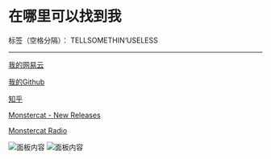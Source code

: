 # 在哪里可以找到我

标签（空格分隔）： TELLSOMETHIN‘USELESS

---

[我的网易云][1]

[我的Github][2]

[知乎][3]


  


  [1]: http://music.163.com/#/user/home?id=250781693
  [2]: https://github.com/cursochengdu
  [3]: https://www.zhihu.com/people/catfub/activities
<head>
    <title>Curso</title>
  </head>
  <body>
   <p><a href="cursochengdu.github.io/Monstercat - New Releases.html">Monstercat - New Releases</a></p>
<p><a href="https://www.twitch.tv/monstercat">Monstercat Radio</a></p>
    <img src="https://static-cdn.jtvnw.net/jtv_user_pictures/panel-27446517-image-41bdc159-4a8b-41cf-9ac2-1213b7558dd5" alt="面板内容">
  <img src="https://static-cdn.jtvnw.net/jtv_user_pictures/panel-27446517-image-7a20b8da-d9e9-4d9d-9970-f4bb68f2874f" alt="面板内容">
